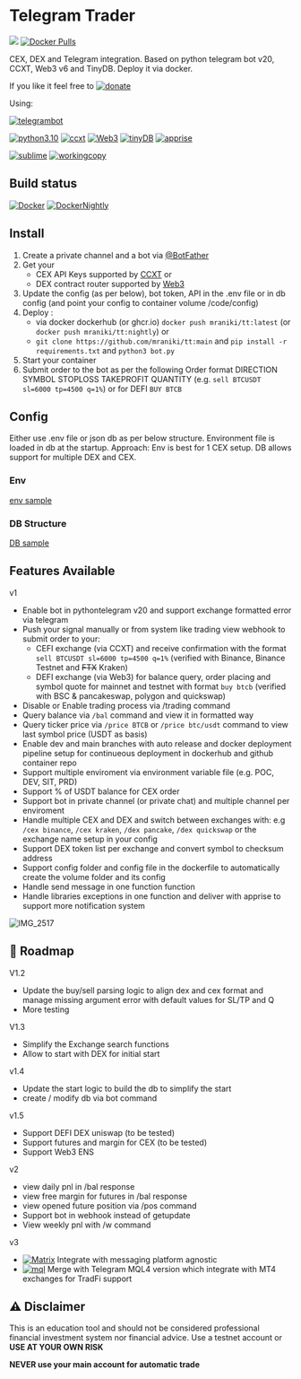 # Telegram Trader
 [![](https://badgen.net/badge/icon/TT/E2B13C?icon=bitcoin&label)](https://github.com/mraniki/tt) 
[![Docker Pulls](https://badgen.net/docker/pulls/mraniki/tt)](https://hub.docker.com/r/mraniki/tt)

 CEX, DEX and Telegram integration. 
 Based on python telegram bot v20, CCXT, Web3 v6 and TinyDB.
 Deploy it via docker. 



If you like it feel free to 
[![donate](https://badgen.net/badge/icon/coindrop/6F4E37?icon=buymeacoffee&label)](https://coindrop.to/mraniki)

Using:

[![telegrambot](https://badgen.net/badge/icon/telegrambot?icon=telegram&label)](https://t.me/pythontelegrambotchannel)

[![python3.10](https://badgen.net/badge/icon/3.10/black?icon=pypi&label)](https://www.python.org/downloads/release/python-3100/)
[![ccxt](https://badgen.net/badge/icon/ccxt/black?icon=libraries&label)](https://github.com/ccxt/ccxt)
[![Web3](https://badgen.net/badge/icon/web3/black?icon=libraries&label)](https://github.com/ethereum/web3.py)
[![tinyDB](https://badgen.net/badge/icon/tinyDB/black?icon=libraries&label)](https://github.com/msiemens/tinydb)
[![apprise](https://badgen.net/badge/icon/apprise/black?icon=libraries&label)](https://github.com/caronc/apprise)


[![sublime](https://badgen.net/badge/icon/sublime/F96854?icon=terminal&label)](https://www.sublimetext.com/)
[![workingcopy](https://badgen.net/badge/icon/workingcopy/16DCCD?icon=github&label)](https://workingcopy.app/)

## Build status
[![Docker](https://github.com/mraniki/tt/actions/workflows/DockerHub.yml/badge.svg)](https://github.com/mraniki/tt/actions/workflows/DockerHub.yml) [![DockerNightly](https://github.com/mraniki/tt/actions/workflows/DockerHub_Dev.yml/badge.svg)](https://github.com/mraniki/tt/actions/workflows/DockerHub_Dev.yml)

## Install
1) Create a private channel and a bot via [@BotFather ](https://core.telegram.org/bots/tutorial)
2) Get your 
    - CEX API Keys supported by [CCXT](https://github.com/ccxt/ccxt) or 
    - DEX contract router supported by [Web3](https://github.com/ethereum/web3.py)
3) Update the config (as per below), bot token, API in the .env file or in db config (and point your config to container volume /code/config)
4) Deploy :
    - via docker dockerhub (or ghcr.io) `docker push mraniki/tt:latest` (or `docker push mraniki/tt:nightly`) or
    - `git clone https://github.com/mraniki/tt:main` and `pip install -r requirements.txt` and `python3 bot.py` 
6) Start your container
7) Submit order to the bot as per the following Order format DIRECTION SYMBOL STOPLOSS TAKEPROFIT QUANTITY 
  (e.g. `sell BTCUSDT sl=6000 tp=4500 q=1%`) or for DEFI `BUY BTCB`

## Config
Either use .env file or json db as per below structure.
Environment file is loaded in db at the startup. 
Approach: Env is best for 1 CEX setup. DB allows support for multiple DEX and CEX.

### Env
[env sample](config/env.sample)

### DB Structure
[DB sample](config/db.json.sample)

 ## Features Available
 
 v1 
 - Enable bot in pythontelegram v20 and support exchange formatted error via telegram
 - Push your signal manually or from system like trading view webhook to submit order to your:
      - CEFI exchange (via CCXT) and receive confirmation with the format `sell BTCUSDT sl=6000 tp=4500 q=1%` (verified with Binance, Binance Testnet and ~~FTX~~ Kraken)
      - DEFI exchange (via Web3) for balance query, order placing and symbol quote for mainnet and testnet with format `buy btcb` (verified with BSC & pancakeswap, polygon and quickswap)
 - Disable or Enable trading process via /trading command
 - Query balance via `/bal` command and view it in formatted way
 - Query ticker price via `/price BTCB` or `/price btc/usdt` command to view last symbol price (USDT as basis)
 - Enable dev and main branches with auto release and docker deployment pipeline setup for continueous deployment in dockerhub and github container repo
 - Support multiple enviroment via environment variable file (e.g. POC, DEV, SIT, PRD)
 - Support % of USDT balance for CEX order
 - Support bot in private channel (or private chat) and multiple channel per enviroment
 - Handle multiple CEX and DEX and switch between exchanges with: e.g `/cex binance`, `/cex kraken`, `/dex pancake`, `/dex quickswap` or the exchange name setup in your config
 - Support DEX token list per exchange and convert symbol to checksum address
 - Support config folder and config file in the dockerfile to automatically create the volume folder and its config
 - Handle send message in one function function
 - Handle libraries exceptions in one function and deliver with apprise to support more notification system

 
![IMG_2517](https://user-images.githubusercontent.com/8766259/199422978-dc3322d9-164b-42af-9cf2-84c6bc3dae29.jpg)

 ## 🚧 Roadmap

V1.2
- Update the buy/sell parsing logic to align dex and cex format and manage missing argument error with default values for SL/TP and Q
- More testing

V1.3
- Simplify the Exchange search functions
- Allow to start with DEX for initial start

v1.4
- Update the start logic to build the db to simplify the start 
- create / modify db via bot command

v1.5
- Support DEFI DEX uniswap (to be tested)
- Support futures and margin for CEX (to be tested)
- Support Web3 ENS

v2
- view daily pnl in /bal response
- view free margin for futures in /bal response
- view opened future position via /pos command
- Support bot in webhook instead of getupdate
- View weekly pnl with /w command

v3
- [![Matrix](https://badgen.net/badge/icon/matrix/black?icon=libraries&label)](https://github.com/poljar/matrix-ni) Integrate with messaging platform agnostic
- [![mql](https://badgen.net/badge/icon/mql/black?icon=libraries&label)](https://mql5.com/) Merge with Telegram MQL4 version which integrate with MT4 exchanges for TradFi support


 ## ⚠️ Disclaimer
 This is an education tool and should not be considered professional financial investment system nor financial advice. Use a testnet account or **USE AT YOUR OWN RISK** 

 **NEVER use your main account for automatic trade**
